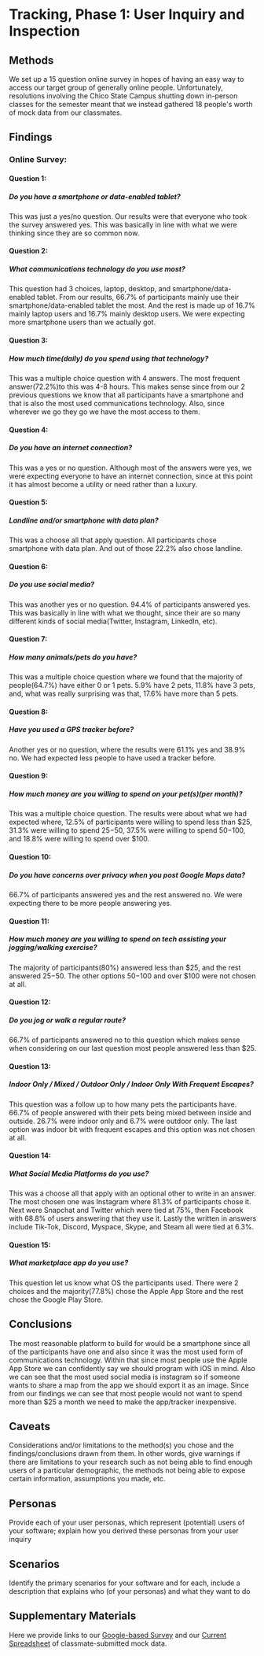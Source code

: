 # Tracking, Phase 1: User Inquiry and Inspection

## Methods

We set up a 15 question online survey in hopes of having an easy way to access our target group of generally online people.  Unfortunately, resolutions involving the Chico State Campus shutting down in-person classes for the semester meant that we instead gathered 18 people's worth of mock data from our classmates.

## Findings

### Online Survey:
#### Question 1: 
##### Do you have a smartphone or data-enabled tablet?
  This was just a yes/no question. Our results were that everyone who took the survey answered yes. This was basically in
  line with what we were thinking since they are so common now.
    
#### Question 2:
##### What communications technology do you use most?
  This question had 3 choices, laptop, desktop, and smartphone/data-enabled tablet. From our results, 66.7% of participants
  mainly use their smartphone/data-enabled tablet the most. And the rest is made up of 16.7% mainly laptop users and 16.7%
  mainly desktop users. We were expecting more smartphone users than we actually got.
  
#### Question 3:
##### How much time(daily) do you spend using that technology?
  This was a multiple choice question with 4 answers. The most frequent answer(72.2%)to this was 4-8 hours. This makes 
  sense since from our 2 previous questions we know that all participants have a smartphone and that is also the most used
  communications technology. Also, since wherever we go they go we have the most access to them.
    
#### Question 4:
##### Do you have an internet connection?
  This was a yes or no question. Although most of the answers were yes, we were expecting everyone to have an internet
  connection, since at this point it has almost become a utility or need rather than a luxury.
    
#### Question 5:
##### Landline and/or smartphone with data plan?
  This was a choose all that apply question. All participants chose smartphone with data plan. And out of those 22.2% also
  chose landline.
  
#### Question 6: 
##### Do you use social media?
  This was another yes or no question. 94.4% of participants answered yes. This was basically in line with what we thought,
  since their are so many different kinds of social media(Twitter, Instagram, LinkedIn, etc).
    
#### Question 7:
##### How many animals/pets do you have?
  This was a multiple choice question where we found that the majority of people(64.7%) have either 0 or 1 pets. 5.9% have 
  2 pets, 11.8% have 3 pets, and, what was really surprising was that, 17.6% have more than 5 pets.
    
#### Question 8: 
##### Have you used a GPS tracker before?
  Another yes or no question, where the results were 61.1% yes and 38.9% no. We had expected less people to have used a
  tracker before.
  
#### Question 9: 
##### How much money are you willing to spend on your pet(s)(per month)?
  This was a multiple choice question. The results were about what we had expected where, 12.5% of participants were willing
  to spend less than $25, 31.3% were willing to spend $25-$50, 37.5% were willing to spend $50-$100, and 18.8% were willing
  to spend over $100.
    
#### Question 10: 
##### Do you have concerns over privacy when you post Google Maps data?
  66.7% of participants answered yes and the rest answered no. We were expecting there to be more people answering yes.
  
#### Question 11: 
##### How much money are you willing to spend on tech assisting your jogging/walking exercise?
  The majority of participants(80%) answered less than $25, and the rest answered $25-$50. The other options $50-$100 and
  over $100 were not chosen at all.
   
#### Question 12: 
##### Do you jog or walk a regular route?
  66.7% of participants answered no to this question which makes sense when considering on our last question most people
  answered less than $25.
    
#### Question 13: 
##### Indoor Only / Mixed / Outdoor Only / Indoor Only With Frequent Escapes?
  This question was a follow up to how many pets the participants have. 66.7% of people answered with their pets being
  mixed between inside and outside. 26.7% were indoor only and 6.7% were outdoor only. The last option was indoor bit with 
  frequent escapes and this option was not chosen at all.
    
#### Question 14: 
##### What Social Media Platforms do you use?
  This was a choose all that apply with an optional other to write in an answer. The most chosen one was Instagram where
  81.3% of participants chose it. Next were Snapchat and Twitter which were tied at 75%, then Facebook with 68.8% of users
  answering that they use it. Lastly the written in answers include Tik-Tok, Discord, Myspace, Skype, and Steam all were
  tied at 6.3%.
    
#### Question 15: 
##### What marketplace app do you use?
  This question let us know what OS the participants used. There were 2 choices and the majority(77.8%) chose the Apple App
  Store and the rest chose the Google Play Store.

## Conclusions
The most reasonable platform to build for would be a smartphone since all of the participants have one and also since it was the most used form of communications technology. Within that since most people use the Apple App Store we can confidently say we should program with iOS in mind. Also we can see that the most used social media is instagram so if someone wants to share a map from the app we should export it as an image. Since from our findings we can see that most people would not want to spend more than $25 a month we need to make the app/tracker inexpensive. 

## Caveats

Considerations and/or limitations to the method(s) you chose and the findings/conclusions drawn from them. In other words, give warnings if there are limitations to your research such as not being able to find enough users of a particular demographic, the methods not being able to expose certain information, assumptions you made, etc.

## Personas

Provide each of your user personas, which represent (potential) users of your software; explain how you derived these personas from your user inquiry

## Scenarios

Identify the primary scenarios for your software and for each, include a description that explains who (of your personas) and what they want to do

## Supplementary Materials

Here we provide links to our [Google-based Survey](https://docs.google.com/forms/d/e/1FAIpQLSeT3nwHmzimJzybtFnBFaMCCxQLLNpwmcHNOWkNiVLyfezj9w/viewform) and our [Current Spreadsheet](https://docs.google.com/spreadsheets/d/1PAvF5Gcmp-ZjLz62SLXvHMUZtbfkSBO6nsbSMyxJ3yo/edit?usp=sharing) of classmate-submitted mock data.

